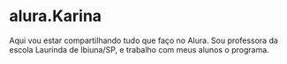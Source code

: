 # alura.Karina
Aqui vou estar compartilhando tudo que faço no Alura. Sou professora da escola Laurinda de Ibiuna/SP, e trabalho com meus alunos o programa.
